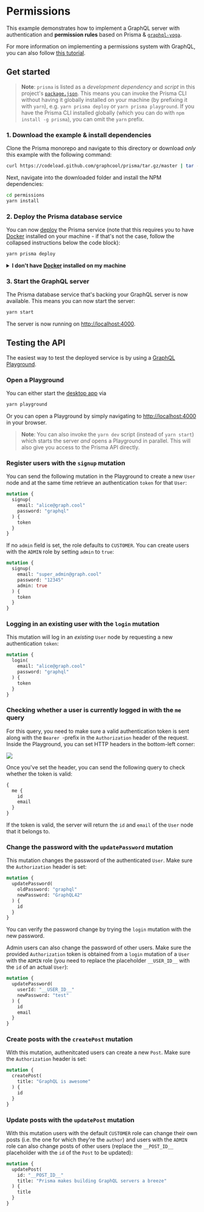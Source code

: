 # Permissions

This example demonstrates how to implement a GraphQL server with authentication and **permission rules** based on Prisma & [`graphql-yoga`](https://github.com/graphcool/graphql-yoga).

For more information on implementing a permissions system with GraphQL, you can also follow [this tutorial](https://www.prismagraphql.com/docs/tutorials/graphql-server-development/permissions-thohp1zaih).

## Get started

> **Note**: `prisma` is listed as a _development dependency_ and _script_ in this project's [`package.json`](./package.json). This means you can invoke the Prisma CLI without having it globally installed on your machine (by prefixing it with `yarn`), e.g. `yarn prisma deploy` or `yarn prisma playground`. If you have the Prisma CLI installed globally (which you can do with `npm install -g prisma`), you can omit the `yarn` prefix.

### 1. Download the example & install dependencies

Clone the Prisma monorepo and navigate to this directory or download _only_ this example with the following command:

```sh
curl https://codeload.github.com/graphcool/prisma/tar.gz/master | tar -xz --strip=2 prisma-master/examples/permissions
```

Next, navigate into the downloaded folder and install the NPM dependencies:

```sh
cd permissions
yarn install
```

### 2. Deploy the Prisma database service

You can now [deploy](https://www.prismagraphql.com/docs/reference/cli-command-reference/database-service/prisma-deploy-kee1iedaov) the Prisma service (note that this requires you to have [Docker](https://www.docker.com) installed on your machine - if that's not the case, follow the collapsed instructions below the code block):

```sh
yarn prisma deploy
```

<details>
 <summary><strong>I don't have <a href="https://www.docker.com">Docker</a> installed on my machine</strong></summary>

To deploy your service to a public cluster (rather than locally with Docker), you need to perform the following steps:

1. Remove the `cluster` property from `prisma.yml`
1. Run `yarn prisma deploy`
1. When prompted by the CLI, select a public cluster (e.g. `prisma-eu1` or `prisma-us1`)
1. Replace the [`endpoint`](./src/index.js#L23) in `index.js` with the HTTP endpoint that was printed after the previous command

</details>

### 3. Start the GraphQL server

The Prisma database service that's backing your GraphQL server is now available. This means you can now start the server:

```sh
yarn start
```

The server is now running on [http://localhost:4000](http://localhost:4000).

## Testing the API

The easiest way to test the deployed service is by using a [GraphQL Playground](https://github.com/graphcool/graphql-playground).

### Open a Playground

You can either start the [desktop app](https://github.com/graphcool/graphql-playground) via

```sh
yarn playground
```

Or you can open a Playground by simply navigating to [http://localhost:4000](http://localhost:4000) in your browser.

> **Note**: You can also invoke the `yarn dev` script (instead of `yarn start`) which starts the server _and_ opens a Playground in parallel. This will also give you access to the Prisma API directly.

### Register users with the `signup` mutation

You can send the following mutation in the Playground to create a new `User` node and at the same time retrieve an authentication `token` for that `User`:

```graphql
mutation {
  signup(
    email: "alice@graph.cool"
    password: "graphql"
  ) {
    token
  }
}
```

If no `admin` field is set, the role defaults to `CUSTOMER`. You can create users with the `ADMIN` role by setting `admin` to `true`:

```graphql
mutation {
  signup(
    email: "super_admin@graph.cool"
    password: "12345"
    admin: true
  ) {
    token
  }
}
```

### Logging in an existing user with the `login` mutation

This mutation will log in an _existing_ `User` node by requesting a new authentication `token`:

```graphql
mutation {
  login(
    email: "alice@graph.cool"
    password: "graphql"
  ) {
    token
  }
}
```

### Checking whether a user is currently logged in with the `me` query

For this query, you need to make sure a valid authentication token is sent along with the `Bearer `-prefix in the `Authorization` header of the request. Inside the Playground, you can set HTTP headers in the bottom-left corner:

![](https://i.imgur.com/BLNI8z1.png)

Once you've set the header, you can send the following query to check whether the token is valid:

```graphql
{
  me {
    id
    email
  }
}
```

If the token is valid, the server will return the `id` and `email` of the `User` node that it belongs to.

### Change the password with the `updatePassword` mutation

This mutation changes the password of the authenticated `User`. Make sure the `Authorization` header is set:

```graphql
mutation {
  updatePassword(
    oldPassword: "graphql"
    newPassword: "GraphQL42"
  ) {
    id
  }
}
```

You can verify the password change by trying the `login` mutation with the new password.

Admin users can also change the password of other users. Make sure the provided `Authorization` token is obtained from a `login` mutation of a `User` with the `ADMIN` role (you need to replace the placeholder `__USER_ID__` with the `id` of an actual `User`):

```graphql
mutation {
  updatePassword(
    userId: "__USER_ID__"
    newPassword: "test"
  ) {
    id
    email
  }
}
```

### Create posts with the `createPost` mutation

With this mutation, authenitcated users can create a new `Post`. Make sure the `Authorization` header is set:

```graphql
mutation {
  createPost(
    title: "GraphQL is awesome"
  ) {
    id
  }
}
```

### Update posts with the `updatePost` mutation

With this mutation users with the default `CUSTOMER` role can change their own posts (i.e. the one for which they're the `author`) and users with the `ADMIN` role can also change posts of other users (replace the `__POST_ID__` placeholder with the `id` of the `Post` to be updated):

```graphql
mutation {
  updatePost(
    id: "__POST_ID__"
    title: "Prisma makes building GraphQL servers a breeze"
  ) {
    title
  }
}
```
